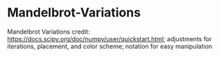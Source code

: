 # Mandelbrot-Variations
Mandelbrot Variations
credit: https://docs.scipy.org/doc/numpy/user/quickstart.html; adjustments for iterations, placement, and color scheme; notation for easy manipulation
